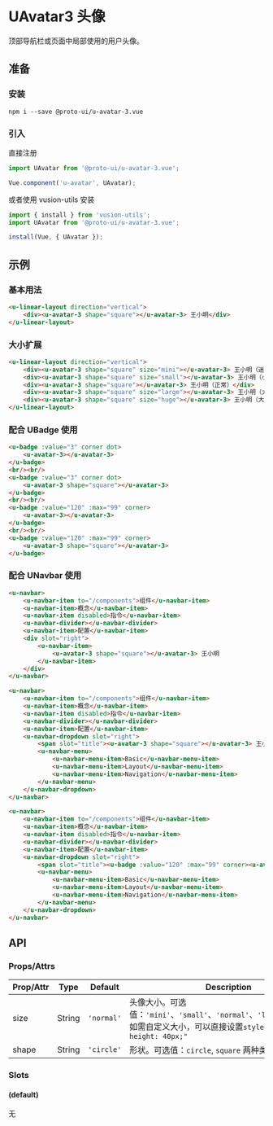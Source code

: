 # UAvatar3 头像

顶部导航栏或页面中局部使用的用户头像。

## 准备

### 安装

``` shell
npm i --save @proto-ui/u-avatar-3.vue
```

### 引入

直接注册

``` js
import UAvatar from '@proto-ui/u-avatar-3.vue';

Vue.component('u-avatar', UAvatar);
```

或者使用 vusion-utils 安装

``` js
import { install } from 'vusion-utils';
import UAvatar from '@proto-ui/u-avatar-3.vue';

install(Vue, { UAvatar });
```

## 示例
### 基本用法

``` html
<u-linear-layout direction="vertical">
    <div><u-avatar-3 shape="square"></u-avatar-3> 王小明</div>
</u-linear-layout>
```

### 大小扩展

``` html
<u-linear-layout direction="vertical">
    <div><u-avatar-3 shape="square" size="mini"></u-avatar-3> 王小明（迷你）</div>
    <div><u-avatar-3 shape="square" size="small"></u-avatar-3> 王小明（小）</div>
    <div><u-avatar-3 shape="square"></u-avatar-3> 王小明（正常）</div>
    <div><u-avatar-3 shape="square" size="large"></u-avatar-3> 王小明（大）</div>
    <div><u-avatar-3 shape="square" size="huge"></u-avatar-3> 王小明（大）</div>
</u-linear-layout>
```

### 配合 UBadge 使用

```html
<u-badge :value="3" corner dot>
    <u-avatar-3></u-avatar-3>
</u-badge>
<br/><br/>
<u-badge :value="3" corner dot>
    <u-avatar-3 shape="square"></u-avatar-3>
</u-badge>
<br/><br/>
<u-badge :value="120" :max="99" corner>
    <u-avatar-3></u-avatar-3>
</u-badge>
<br/><br/>
<u-badge :value="120" :max="99" corner>
    <u-avatar-3 shape="square"></u-avatar-3>
</u-badge>
```

### 配合 UNavbar 使用

``` html
<u-navbar>
    <u-navbar-item to="/components">组件</u-navbar-item>
    <u-navbar-item>概念</u-navbar-item>
    <u-navbar-item disabled>指令</u-navbar-item>
    <u-navbar-divider></u-navbar-divider>
    <u-navbar-item>配置</u-navbar-item>
    <div slot="right">
        <u-navbar-item>
            <u-avatar-3 shape="square"></u-avatar-3> 王小明
        </u-navbar-item>
    </div>
</u-navbar>
```

``` html
<u-navbar>
    <u-navbar-item to="/components">组件</u-navbar-item>
    <u-navbar-item>概念</u-navbar-item>
    <u-navbar-item disabled>指令</u-navbar-item>
    <u-navbar-divider></u-navbar-divider>
    <u-navbar-item>配置</u-navbar-item>
    <u-navbar-dropdown slot="right">
        <span slot="title"><u-avatar-3 shape="square"></u-avatar-3> 王小明</span>
        <u-navbar-menu>
            <u-navbar-menu-item>Basic</u-navbar-menu-item>
            <u-navbar-menu-item>Layout</u-navbar-menu-item>
            <u-navbar-menu-item>Navigation</u-navbar-menu-item>
        </u-navbar-menu>
    </u-navbar-dropdown>
</u-navbar>
```

``` html
<u-navbar>
    <u-navbar-item to="/components">组件</u-navbar-item>
    <u-navbar-item>概念</u-navbar-item>
    <u-navbar-item disabled>指令</u-navbar-item>
    <u-navbar-divider></u-navbar-divider>
    <u-navbar-item>配置</u-navbar-item>
    <u-navbar-dropdown slot="right">
        <span slot="title"><u-badge :value="120" :max="99" corner><u-avatar-3 shape="square"></u-avatar-3></u-badge> 王小明</span>
        <u-navbar-menu>
            <u-navbar-menu-item>Basic</u-navbar-menu-item>
            <u-navbar-menu-item>Layout</u-navbar-menu-item>
            <u-navbar-menu-item>Navigation</u-navbar-menu-item>
        </u-navbar-menu>
    </u-navbar-dropdown>
</u-navbar>
```

## API

### Props/Attrs

| Prop/Attr | Type | Default | Description |
| --------- | ---- | ------- | ----------- |
| size | String | `'normal'` | 头像大小。可选值：`'mini'`、`'small'`、`'normal'`、`'large'`、`'huge'`。如需自定义大小，可以直接设置`style="width: 40px; height: 40px;"` |
| shape | String | `'circle'` | 形状。可选值：`circle`, `square` 两种类型 |

### Slots

#### (default)

无
